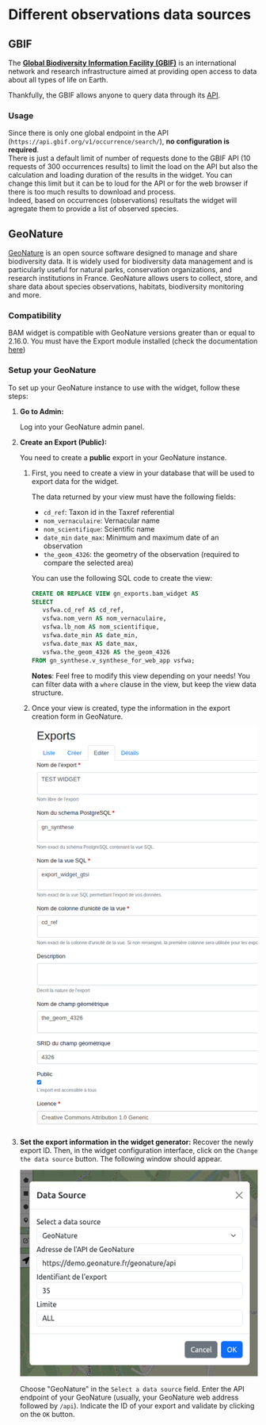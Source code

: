 # Different observations data sources

## GBIF

The [**Global Biodiversity Information Facility (GBIF)**](https://www.gbif.org/) is an international network and research infrastructure aimed at providing open access to data about all types of life on Earth.

Thankfully, the GBIF allows anyone to query data through its [API](https://techdocs.gbif.org/en/openapi/).

### Usage

Since there is only one global endpoint in the API (`https://api.gbif.org/v1/occurrence/search/`), **no configuration is required**.  
There is just a default limit of number of requests done to the GBIF API (10 requests of 300 occurrences results) to limit the load on the API but also the calculation and loading duration of the results in the widget. You can change this limit but it can be to loud for the API or for the web browser if there is too much results to download and process.  
Indeed, based on occurrences (observations) resultats the widget will agregate them to provide a list of observed species.

## GeoNature

[GeoNature](https://geonature.fr/) is an open source software designed to manage and share biodiversity data. It is widely used for biodiversity data management and is particularly useful for natural parks, conservation organizations, and research institutions in France. GeoNature allows users to collect, store, and share data about species observations, habitats, biodiversity monitoring and more.

### Compatibility

BAM widget is compatible with GeoNature versions greater than or equal to 2.16.0. You must have the Export module installed (check the documentation [here](https://github.com/PnX-SI/gn_module_export?tab=readme-ov-file#installation-du-module))

### Setup your GeoNature

To set up your GeoNature instance to use with the widget, follow these steps:

1. **Go to Admin:**

   Log into your GeoNature admin panel.

2. **Create an Export (Public):**

   You need to create a **public** export in your GeoNature instance.

   1. First, you need to create a view in your database that will be used to export data for the widget.

      The data returned by your view must have the following fields:

      - `cd_ref`: Taxon id in the Taxref referential
      - `nom_vernaculaire`: Vernacular name
      - `nom_scientifique`: Scientific name
      - `date_min` `date_max`: Minimum and maximum date of an observation
      - `the_geom_4326`: the geometry of the observation (required to compare the selected area)

      You can use the following SQL code to create the view:

      ```sql
      CREATE OR REPLACE VIEW gn_exports.bam_widget AS
      SELECT
         vsfwa.cd_ref AS cd_ref,
         vsfwa.nom_vern AS nom_vernaculaire,
         vsfwa.lb_nom AS nom_scientifique,
         vsfwa.date_min AS date_min,
         vsfwa.date_max AS date_max,
         vsfwa.the_geom_4326 AS the_geom_4326
      FROM gn_synthese.v_synthese_for_web_app vsfwa;
      ```

      **Notes**: Feel free to modify this view depending on your needs! You can filter data with a `where` clause in the view, but keep the view data structure.

   2. Once your view is created, type the information in the export creation form in GeoNature.

      ![alt text](images/geonature_source/geonature_export.png)

3. **Set the export information in the widget generator:** Recover the newly export ID. Then, in the widget configuration interface, click on the `Change the data source` button. The following window should appear.

   ![alt text](images/geonature_source/geonature_source.png)

   Choose "GeoNature" in the `Select a data source` field. Enter the API endpoint of your GeoNature (usually, your GeoNature web address followed by `/api`). Indicate the ID of your export and validate by clicking on the `OK` button.

